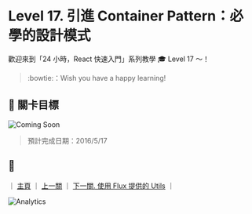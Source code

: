 # Level 17. 引進 Container Pattern：必學的設計模式

歡迎來到「24 小時，React 快速入門」系列教學 :mortar_board: Level 17 ～！
> :bowtie:：Wish you have a happy learning!


## :checkered_flag: 關卡目標

![Coming Soon](http://www.pixelpalette.com.au/wp-content/uploads/2015/04/COMING-SOON.gif)

> 預計完成日期：2016/5/17


## :rocket:

｜ [主頁](../) ｜ [上一關](../level-16_flux-controller-view) ｜ [下一關. 使用 Flux 提供的 Utils](../level-18_flux-utils) ｜


![Analytics](https://ga-beacon.appspot.com/UA-77436651-1/level-17_container-pattern?pixel)
